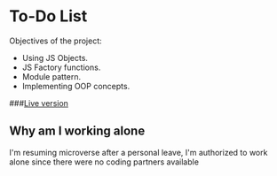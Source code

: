 # To-Do List

Objectives of the project:

* Using JS Objects.
* JS Factory functions.
* Module pattern.
* Implementing OOP concepts.

###[Live version](https://rawcdn.githack.com/codingAngarita/To-do-list-js/f630539edf4438df4df2193296299f90db26d1e2/dist/index.html)

## Why am I working alone
I'm resuming microverse after a personal leave, I'm authorized to work alone since there were no coding partners available
